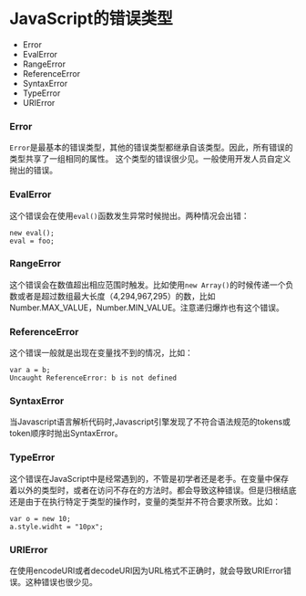 # JavaScript的错误类型

- Error
- EvalError
- RangeError
- ReferenceError
- SyntaxError
- TypeError
- URIError

### Error

`Error`是最基本的错误类型，其他的错误类型都继承自该类型。因此，所有错误的类型共享了一组相同的属性。 这个类型的错误很少见。一般使用开发人员自定义抛出的错误。

### EvalError

这个错误会在使用`eval()`函数发生异常时候抛出。两种情况会出错：

```
new eval();
eval = foo;
```

### RangeError

这个错误会在数值超出相应范围时触发。比如使用`new Array()`的时候传递一个负数或者是超过数组最大长度（4,294,967,295）的数，比如Number.MAX_VALUE，Number.MIN_VALUE。注意递归爆炸也有这个错误。

### ReferenceError

这个错误一般就是出现在变量找不到的情况，比如：

```
var a = b;
Uncaught ReferenceError: b is not defined
```

### SyntaxError

当Javascript语言解析代码时,Javascript引擎发现了不符合语法规范的tokens或token顺序时抛出SyntaxError。

### TypeError

这个错误在JavaScript中是经常遇到的，不管是初学者还是老手。在变量中保存着以外的类型时，或者在访问不存在的方法时。都会导致这种错误。但是归根结底还是由于在执行特定于类型的操作时，变量的类型并不符合要求所致。比如：

```
var o = new 10;
a.style.widht = "10px";
```

### URIError

在使用encodeURI或者decodeURI因为URL格式不正确时，就会导致URIError错误。这种错误也很少见。